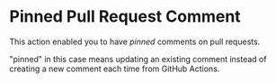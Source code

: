 # Pinned Pull Request Comment

This action enabled you to have *pinned* comments on pull requests.

"pinned" in this case means updating an existing comment instead of creating a new 
comment each time from GitHub Actions.
